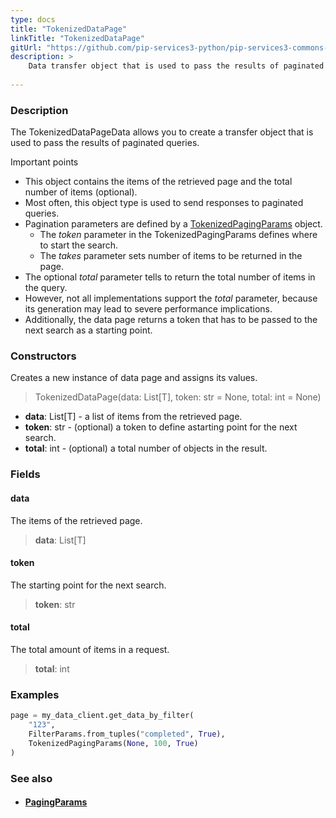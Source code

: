 ```yaml
---
type: docs
title: "TokenizedDataPage"
linkTitle: "TokenizedDataPage"
gitUrl: "https://github.com/pip-services3-python/pip-services3-commons-python"
description: > 
    Data transfer object that is used to pass the results of paginated queries.
           
---
```


### Description

The TokenizedDataPageData allows you to create a transfer object that is used to pass the results of paginated queries. 

Important points

- This object contains the items of the retrieved page and the total number of items (optional).
- Most often, this object type is used to send responses to paginated queries.
- Pagination parameters are defined by a [TokenizedPagingParams](../tokenized_paging_params) object.
     - The *token* parameter in the TokenizedPagingParams defines where to start the search.
     - The *takes* parameter sets number of items to be returned in the page.
- The optional *total* parameter tells to return the total number of items in the query.
- However, not all implementations support the *total* parameter, because its generation may lead to severe performance implications.
- Additionally, the data page returns a token that has to be passed to the next search as a starting point.

### Constructors
Creates a new instance of data page and assigns its values.

> TokenizedDataPage(data: List[T], token: str = None, total: int = None)

- **data**: List[T] - a list of items from the retrieved page.
- **token**: str - (optional) a token to define astarting point for the next search.
- **total**: int - (optional) a total number of objects in the result.


### Fields

<span class="hide-title-link">

#### data
The items of the retrieved page.
> **data**: List[T]

#### token
The starting point for the next search.
> **token**: str

#### total
The total amount of items in a request.
> **total**: int

</span>

### Examples
```python
page = my_data_client.get_data_by_filter(
    "123",
    FilterParams.from_tuples("completed", True),
    TokenizedPagingParams(None, 100, True)
)
```

### See also
- #### [PagingParams](../paging_params)
